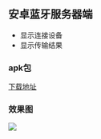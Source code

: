 ## 安卓蓝牙服务器端

- 显示连接设备
- 显示传输结果



### apk包

[下载地址](https://github.com/Kingtous/BluetoothServer/raw/master/app/build/outputs/apk/debug/app-debug.apk)



### 效果图

![](https://m.qpic.cn/psb?/V106bIn91ZwhQb/iHmvjePDn21GtxvWjOoKMrkNcK2U*Ul4wC5vrpyjn3g!/b/dL8AAAAAAAAA&bo=OARzCAAAAAADB2U!&rf=viewer_4)